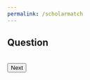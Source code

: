 ```yaml
---
permalink: /scholarmatch
---
```


<html lang="en">
<head>
    <meta charset="UTF-8">
    <meta name="viewport" content="width=device-width, initial-scale=1.0">
    <link rel="stylesheet" href="/ScholarSearch/assets/common/css/style.css">
    <link rel="stylesheet" href="/ScholarSearch/assets/pages/match/css/style.css">
</head>
<body>
<div id="container">
  <h2 id="question">Question</h2>
  <div id="options"></div>
  <br>
  <button id="nextButton" onclick="nextQuestion()">Next</button>
  <button id="submitButton" onclick="submitAnswers()" style="display:none;">Submit</button>
</div>
<div id="recommendation-container" style="display:none;">
  <h3>Recommendations:</h3>
  <ul id="recommendation"></ul>
</div>

<script src="/ScholarSearch/assets/pages/match/js/script.js"></script>
</body>
</html>
